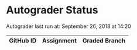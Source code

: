 # Autograder Status
Autograder last run at: September 26, 2018 at 14:20

| GitHub ID | Assignment | Graded Branch |
|-----------|------------|---------------|
